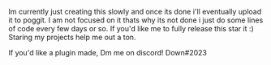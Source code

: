 Im currently just creating this slowly and once its done i'll eventually upload it to poggit.
I am not focused on it thats why its not done i just do some lines of code every few days or so.
If you'd like me to fully release this star it :) 
Staring my projects help me out a ton.

If you'd like a plugin made,
Dm me on discord!
Down#2023
